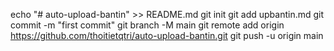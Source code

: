 echo "# auto-upload-bantin" >> README.md
git init
git add upbantin.md
git commit -m "first commit"
git branch -M main
git remote add origin https://github.com/thoitietqtri/auto-upload-bantin.git
git push -u origin main